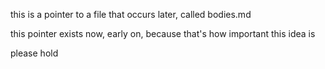 this is a pointer to a file that occurs later, called bodies.md

this pointer exists now, early on, because that's how important this idea is

please hold
